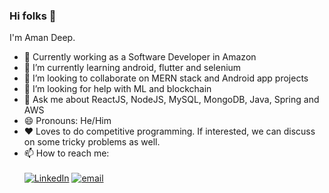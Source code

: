 ### Hi folks 👋

I'm Aman Deep.
- 🔭 Currently working as a Software Developer in Amazon
- 🌱 I’m currently learning android, flutter and selenium
- 👯 I’m looking to collaborate on MERN stack and Android app projects
- 🤔 I’m looking for help with ML and blockchain
- 💬 Ask me about ReactJS, NodeJS, MySQL, MongoDB, Java, Spring and AWS
- 😄 Pronouns: He/Him
- ❤️ Loves to do competitive programming. If interested, we can discuss on some tricky problems as well.
- 📫 How to reach me: <br> <br> [![LinkedIn](https://img.shields.io/static/v1.svg?label=connect&message=@aman-deep&color=bfefff&logo=linkedin&style=flat&logoColor=white&colorA=blue)](https://www.linkedin.com/in/amandeep21/) 
[![email](https://img.shields.io/static/v1.svg?label=Email&message=@amanofficial1999@gmail.com&color=grey&logo=gmail&style=flat&logoColor=white&colorA=critical)](mailto:amanofficial1999@gmail.com) 
